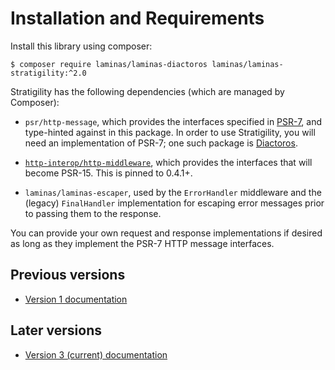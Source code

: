 # Installation and Requirements

Install this library using composer:

```console
$ composer require laminas/laminas-diactoros laminas/laminas-stratigility:^2.0
```

Stratigility has the following dependencies (which are managed by Composer):

- `psr/http-message`, which provides the interfaces specified in [PSR-7](http://www.php-fig.org/psr/psr-7),
  and type-hinted against in this package. In order to use Stratigility, you
  will need an implementation of PSR-7; one such package is
  [Diactoros](https://docs.laminas.dev/laminas-diactoros/).

- [`http-interop/http-middleware`](https://github.com/http-interop/http-middleware),
  which provides the interfaces that will become PSR-15. This is pinned to 0.4.1+.

- `laminas/laminas-escaper`, used by the `ErrorHandler` middleware and the
  (legacy) `FinalHandler` implementation for escaping error messages prior to
  passing them to the response.

You can provide your own request and response implementations if desired as
long as they implement the PSR-7 HTTP message interfaces.

## Previous versions

- [Version 1 documentation](../v1/install.md)

## Later versions

- [Version 3 (current) documentation](../v3/install.md)
